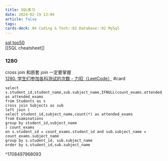 ```yaml
---
title: SQL练习
date: 2024-02-19 13:04
article: false
tags: 
cards-deck: 04 Coding & Tech::02 Database::02 MySql
---
```


[sql top50](https://leetcode.com/studyplan/top-sql-50/)  
[[SQL cheatsheet]]

### 1280
cross join 和嵌套 join 一定要掌握  
[1280. 学生们参加各科测试的次数 - 力扣（LeetCode）](https://leetcode.cn/problems/students-and-examinations/description/?envType=study-plan-v2&envId=sql-free-50) #card 
```mysql
select s.student_id,student_name,sub.subject_name,IFNULL(count_exams.attended_exams,0) as attended_exams
from Students as s
cross join Subjects as sub
left join (
select student_id,subject_name,count(*) as attended_exams
from Examinations
group by student_id,subject_name
) count_exams
on s.student_id = count_exams.student_id and sub.subject_name = count_exams.subject_name
group by s.student_id, sub.subject_name
order by s.student_id,sub.subject_name
```
^1708497968093
